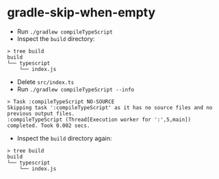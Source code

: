 # gradle-skip-when-empty 

+ Run `./gradlew compileTypeScript`
+ Inspect the `build` directory: 

```
> tree build
build
└── typescript
    └── index.js
```

+ Delete `src/index.ts`
+ Run `./gradlew compileTypeScript --info`

```
> Task :compileTypeScript NO-SOURCE
Skipping task ':compileTypeScript' as it has no source files and no previous output files.
:compileTypeScript (Thread[Execution worker for ':',5,main]) completed. Took 0.002 secs.
```

+ Inspect the `build` directory again:

```
> tree build
build
└── typescript
    └── index.js
```
